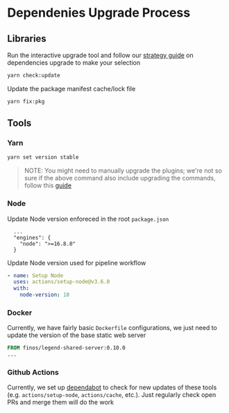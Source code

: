 # Dependenies Upgrade Process

## Libraries

Run the interactive upgrade tool and follow our [strategy guide](./dependencies.md#updating-a-dependency) on dependencies upgrade to make your selection

```sh
yarn check:update
```

Update the package manifest cache/lock file

```sh
yarn fix:pkg
```

## Tools

### Yarn

```sh
yarn set version stable
```

> NOTE: You might need to manually upgrade the plugins; we're not so sure if the above command also include upgrading the commands, follow this [guide](https://yarnpkg.com/features/plugins)

### Node

Update Node version enforeced in the root `package.json`

```jsonc
  ...
  "engines": {
    "node": ">=16.8.0"
  }
```

Update Node version used for pipeline workflow

```yml
- name: Setup Node
  uses: actions/setup-node@v3.6.0
  with:
    node-version: 18
```

### Docker

Currently, we have fairly basic `Dockerfile` configurations, we just need to update the version of the base static web server

```dockerfile
FROM finos/legend-shared-server:0.10.0
...
```

### Github Actions

Currently, we set up [dependabot](https://docs.github.com/en/code-security/dependabot) to check for new updates of these tools (e.g. `actions/setup-node`, `actions/cache`, etc.). Just regularly check open PRs and merge them will do the work
